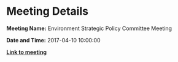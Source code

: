 # Meeting Details

**Meeting Name:** Environment Strategic Policy Committee Meeting

**Date and Time:** 2017-04-10 10:00:00

**<a href="https://www.limerick.ie/council/whats-on/environment-strategic-policy-committee-meeting-3" target="_blank">Link to meeting</a>**

